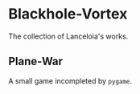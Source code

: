 # Blackhole-Vortex
The collection of Lanceloia's works. 

## Plane-War
A small game incompleted by `pygame`.
